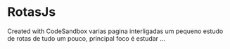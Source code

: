 # RotasJs
Created with CodeSandbox
varias pagina interligadas um pequeno estudo de rotas de tudo um pouco, principal foco é estudar ...
